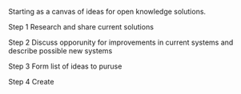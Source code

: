 Starting as a canvas of ideas for open knowledge solutions.

Step 1
Research and share current solutions

Step 2
Discuss opporunity for improvements in current systems and describe possible new systems

Step 3
Form list of ideas to puruse

Step 4
Create
